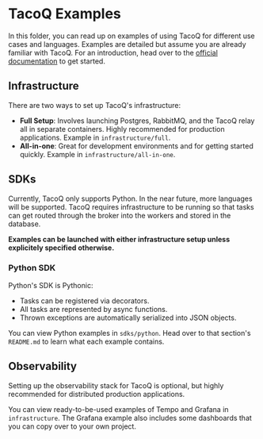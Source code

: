 
# TacoQ Examples
In this folder, you can read up on examples of using TacoQ for different use cases and languages. Examples are detailed but assume you are already familiar with TacoQ. For an introduction, head over to the [official documentation](github.com) to get started.

## Infrastructure

There are two ways to set up TacoQ's infrastructure:
- **Full Setup**: Involves launching Postgres, RabbitMQ, and the TacoQ relay all in separate containers. Highly recommended for production applications.  Example in `infrastructure/full`.
- **All-in-one**: Great for development environments and for getting started quickly. Example in `infrastructure/all-in-one`.

## SDKs

Currently, TacoQ only supports Python. In the near future, more languages will be supported. TacoQ requires infrastructure to be running so that tasks can get routed through the broker into the workers and stored in the database.

**Examples can be launched with either infrastructure setup unless explicitely specified otherwise.**

### Python SDK

Python's SDK is Pythonic:
- Tasks can be registered via decorators.
- All tasks are represented by async functions.
- Thrown exceptions are automatically serialized into JSON objects.

You can view Python examples in `sdks/python`. Head over to that section's `README.md` to learn what each example contains.

## Observability

Setting up the observability stack for TacoQ is optional, but highly recommended for distributed production applications.

You can view ready-to-be-used examples of Tempo and Grafana in `infrastructure`. The Grafana example also includes some dashboards that you can copy over to your own project.